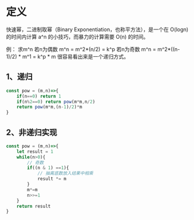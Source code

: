 # 定义
快速幂，二进制取幂（Binary Exponentiation，也称平方法），是一个在 O(logn) 的时间内计算 a^n 的小技巧，而暴力的计算需要 O(n) 的时间。

例：
求m^n
若n为偶数
m^n = m^2*(n/2) = k^p
若n为奇数
m^n = m^2*((n-1)/2) * m^1 = k^p * m
很容易看出来是一个递归方式。
## 1、递归
```js
const pow = (m,n)=>{
    if(n==0) return 1
    if(n%2==0) return pow(m*m,n/2)
    return pow(m*m,(n-1)/2)*m
}
```
## 2、非递归实现
```js
const pow = (m,n)=>{
    let result = 1
    while(n>0){
        // 奇数
        if((n & 1) ==1){
            // 抽离底数放入结果中相乘
            result *= m
        }
        m*=m
        n>>=1
    }
    return result
}
```




